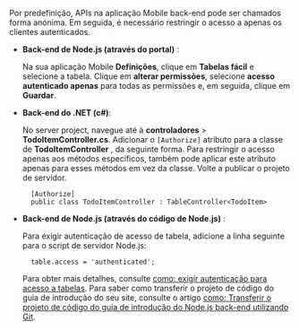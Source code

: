 
Por predefinição, APIs na aplicação Mobile back-end pode ser chamados forma anónima. Em seguida, é necessário restringir o acesso a apenas os clientes autenticados.  

+ **Back-end de Node.js (através do portal)** :  
    
    Na sua aplicação Mobile **Definições**, clique em **Tabelas fácil** e selecione a tabela. Clique em **alterar permissões**, selecione **acesso autenticado apenas** para todas as permissões e, em seguida, clique em **Guardar**. 

+ **Back-end do .NET (c#)**:  

    No server project, navegue até à **controladores** > **TodoItemController.cs**. Adicionar o `[Authorize]` atributo para a classe de **TodoItemController** , da seguinte forma. Para restringir o acesso apenas aos métodos específicos, também pode aplicar este atributo apenas para esses métodos em vez da classe. Volte a publicar o projeto de servidor.


        [Authorize]
        public class TodoItemController : TableController<TodoItem>

+ **Back-end de Node.js (através do código de Node.js)** :  
    
    Para exigir autenticação de acesso de tabela, adicione a linha seguinte para o script de servidor Node.js:


        table.access = 'authenticated';

    Para obter mais detalhes, consulte [como: exigir autenticação para acesso a tabelas](../articles/app-service-mobile/app-service-mobile-node-backend-how-to-use-server-sdk.md#howto-tables-auth). Para saber como transferir o projeto de código do guia de introdução do seu site, consulte o artigo [como: Transferir o projeto de código do guia de introdução do Node.js back-end utilizando Git](../articles/app-service-mobile/app-service-mobile-node-backend-how-to-use-server-sdk.md#download-quickstart).

